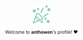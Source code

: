 
<div align="center">
        <br>
        <br>
        <br>
        <br>
        <img src="https://github.com/anthowen/anthowen/raw/master/tada.svg?sanitize=true" width="60" height="60">
        <p>Welcome to <b>anthowen</b>'s profile! ❤️</p>
        <br>
        <br>
        <br>
        <br>
</div>
